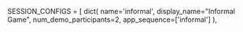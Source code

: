 
SESSION_CONFIGS = [
dict(
name='informal',
display_name="Informal Game",
num_demo_participants=2,
app_sequence=['informal']
),
